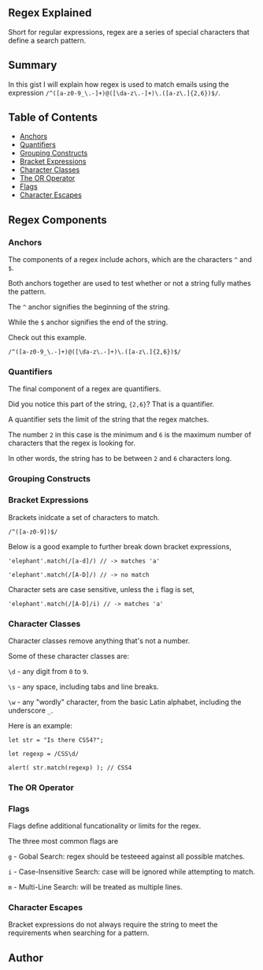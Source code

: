 ## Regex Explained
Short for regular expressions, regex are a series of special characters that define a search pattern.

## Summary
In this gist I will explain how regex is used to match emails using the expression `/^([a-z0-9_\.-]+)@([\da-z\.-]+)\.([a-z\.]{2,6})$/`.
<!-- Briefly summarize the regex you will be describing and what you will explain. Include a code snippet of the regex. Replace this text with your summary.
 -->
 
## Table of Contents
- [Anchors](#anchors)
- [Quantifiers](#quantifiers)
- [Grouping Constructs](#grouping-constructs)
- [Bracket Expressions](#bracket-expressions)
- [Character Classes](#character-classes)
- [The OR Operator](#the-or-operator)
- [Flags](#flags)
- [Character Escapes](#character-escapes)

## Regex Components

### Anchors
The components of a regex include achors, which are the characters `^` and `$`. 

Both anchors together are used to test whether or not a string fully mathes the pattern.

The `^` anchor signifies the beginning of the string.

While the `$` anchor signifies the end of the string.

Check out this example.

`/^([a-z0-9_\.-]+)@([\da-z\.-]+)\.([a-z\.]{2,6})$/`

### Quantifiers
The final component of a regex are quantifiers.

Did you notice this part of the string, `{2,6}`? That is a quantifier. 

A quantifier sets the limit of the string that the regex matches.

The number `2` in this case is the minimum and `6` is the maximum number of characters that the regex is looking for.

In other words, the string has to be between `2` and `6` characters long.

### Grouping Constructs

### Bracket Expressions
Brackets inidcate a set of characters to match.

`/^([a-z0-9])$/`

Below is a good example to further break down bracket expressions,

`'elephant'.match(/[a-d]/) // -> matches 'a'`

`'elephant'.match(/[A-D]/) // -> no match`

Character sets are case sensitive, unless the `i` flag is set,

`'elephant'.match(/[A-D]/i) // -> matches 'a'`

### Character Classes
Character classes remove anything that's not a number.

Some of these character classes are:

`\d` - any digit from `0` to `9`.

`\s` - any space, including tabs and line breaks.

`\w` - any "wordly" character, from the basic Latin alphabet, including the underscore `_`.

Here is an example:

`let str = "Is there CSS4?";`

`let regexp = /CSS\d/`

`alert( str.match(regexp) ); // CSS4`


### The OR Operator

### Flags
Flags define additional funcationality or limits for the regex.

The three most common flags are 

`g` - Gobal Search: regex should be testeeed against all possible matches.

`i` - Case-Insensitive Search: case will be ignored while attempting to match.

`m` - Multi-Line Search: will be treated as multiple lines.

### Character Escapes
Bracket expressions do not always require the string to meet the requirements when searching for a pattern.



## Author

<!-- A short section about the author with a link to the author's GitHub profile (replace with your information and a link to your profile)
 -->
